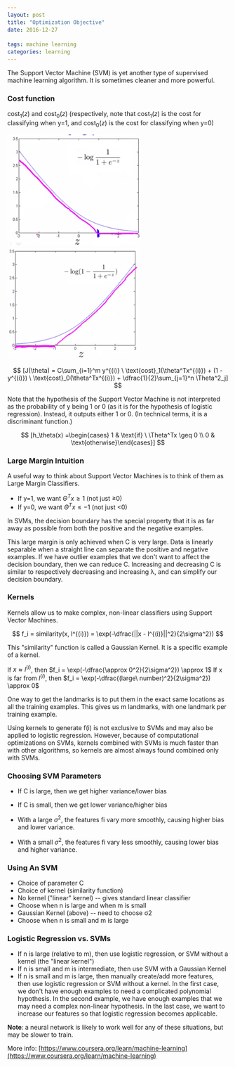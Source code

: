 ```yaml
---
layout: post
title: "Optimization Objective"
date: 2016-12-27

tags: machine learning
categories: learning
---
```

The Support Vector Machine (SVM) is yet another type of supervised machine learning algorithm. It is sometimes cleaner and more powerful.

### Cost function

$\text{cost}_1(z)$ and $\text{cost}_0(z)$ (respectively, note that $\text{cost}_1(z)$ is the cost for classifying when y=1, and $\text{cost}_0(z)$ is the cost for classifying when y=0)

![image](./images/Svm_hing.png)
![image](./images/Svm_hinge_negative_class.png)

$$
[J(\theta) = C\sum_{i=1}^m y^{(i)} \ \text{cost}_1(\theta^Tx^{(i)}) + (1 - y^{(i)}) \ \text{cost}_0(\theta^Tx^{(i)}) + \dfrac{1}{2}\sum_{j=1}^n \Theta^2_j]
$$

Note that the hypothesis of the Support Vector Machine is not interpreted as the probability of y being 1 or 0 (as it is for the hypothesis of logistic regression). Instead, it outputs either 1 or 0. (In technical terms, it is a discriminant function.)

$$
[h_\theta(x) =\begin{cases}    1 & \text{if} \ \Theta^Tx \geq 0 \\    0 & \text{otherwise}\end{cases}]
$$


### Large Margin Intuition

A useful way to think about Support Vector Machines is to think of them as Large Margin Classifiers.

* If y=1, we want $\Theta^Tx \geq 1$ (not just ≥0)
* If y=0, we want $\Theta^Tx \leq -1$ (not just <0)

In SVMs, the decision boundary has the special property that it is as far away as possible from both the positive and the negative examples.

This large margin is only achieved when C is very large. Data is linearly separable when a straight line can separate the positive and negative examples. If we have outlier examples that we don't want to affect the decision boundary, then we can reduce C. Increasing and decreasing C is similar to respectively decreasing and increasing λ, and can simplify our decision boundary.

### Kernels

Kernels allow us to make complex, non-linear classifiers using Support Vector Machines.

$$
f_i = similarity(x, l^{(i)}) = \exp(-\dfrac{||x - l^{(i)}||^2}{2\sigma^2})
$$

This "similarity" function is called a Gaussian Kernel. It is a specific example of a kernel.

If $x \approx l^{(i)}$, then $f_i = \exp(-\dfrac{\approx 0^2}{2\sigma^2}) \approx 1$
If x is far from $l^{(i)}$, then $f_i = \exp(-\dfrac{(large\ number)^2}{2\sigma^2}) \approx 0$

One way to get the landmarks is to put them in the exact same locations as all the training examples. This gives us m landmarks, with one landmark per training example.

Using kernels to generate f(i) is not exclusive to SVMs and may also be applied to logistic regression. However, because of computational optimizations on SVMs, kernels combined with SVMs is much faster than with other algorithms, so kernels are almost always found combined only with SVMs.

### Choosing SVM Parameters

* If C is large, then we get higher variance/lower bias
* If C is small, then we get lower variance/higher bias

* With a large $σ^2$, the features fi vary more smoothly, causing higher bias and lower variance.
* With a small $σ^2$, the features fi vary less smoothly, causing lower bias and higher variance.

### Using An SVM

* Choice of parameter C
* Choice of kernel (similarity function)
* No kernel ("linear" kernel) -- gives standard linear classifier
* Choose when n is large and when m is small
* Gaussian Kernel (above) -- need to choose σ2
* Choose when n is small and m is large

### Logistic Regression vs. SVMs

* If n is large (relative to m), then use logistic regression, or SVM without a kernel (the "linear kernel")
* If n is small and m is intermediate, then use SVM with a Gaussian Kernel
* If n is small and m is large, then manually create/add more features, then use logistic regression or SVM without a kernel.
In the first case, we don't have enough examples to need a complicated polynomial hypothesis. In the second example, we have enough examples that we may need a complex non-linear hypothesis. In the last case, we want to increase our features so that logistic regression becomes applicable.

**Note**: a neural network is likely to work well for any of these situations, but may be slower to train.

More info:
[https://www.coursera.org/learn/machine-learning](https://www.coursera.org/learn/machine-learning)
